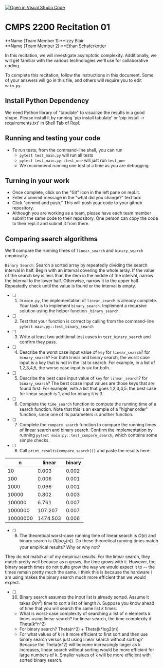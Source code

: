 [![Open in Visual Studio Code](https://classroom.github.com/assets/open-in-vscode-718a45dd9cf7e7f842a935f5ebbe5719a5e09af4491e668f4dbf3b35d5cca122.svg)](https://classroom.github.com/online_ide?assignment_repo_id=11681057&assignment_repo_type=AssignmentRepo)
# CMPS 2200  Recitation 01

**Name (Team Member 1):**Izzy Blair  
**Name (Team Member 2):**Ethan Schaferkotter

In this recitation, we will investigate asymptotic complexity. Additionally, we will get familiar with the various technologies we'll use for collaborative coding.

To complete this recitation, follow the instructions in this document. Some of your answers will go in this file, and others will require you to edit `main.py`.

## Install Python Dependency

We need Python library of "tabulate" to visualize the results in a good shape. Please install it by running 'pip install tabulate' or 'pip install -r requirements.txt' in Shell Tab of Repl.  

## Running and testing your code

- To run tests, from the command-line shell, you can run
  + `pytest test_main.py` will run all tests
  + `pytest test_main.py::test_one` will just run `test_one`
  + We recommend running one test at a time as you are debugging.

## Turning in your work

- Once complete, click on the "Git" icon in the left pane on repl.it.
- Enter a commit message in the "what did you change?" text box
- Click "commit and push." This will push your code to your github repository.
- Although you are working as a team, please have each team member submit the same code to their repository. One person can copy the code to their repl.it and submit it from there.

## Comparing search algorithms

We'll compare the running times of `linear_search` and `binary_search` empirically.

`Binary Search`: Search a sorted array by repeatedly dividing the search interval in half. Begin with an interval covering the whole array. If the value of the search key is less than the item in the middle of the interval, narrow the interval to the lower half. Otherwise, narrow it to the upper half. Repeatedly check until the value is found or the interval is empty.

- [ ] 1. In `main.py`, the implementation of `linear_search` is already complete. Your task is to implement `binary_search`. Implement a recursive solution using the helper function `_binary_search`. 

- [ ] 2. Test that your function is correct by calling from the command-line `pytest main.py::test_binary_search`

- [ ] 3. Write at least two additional test cases in `test_binary_search` and confirm they pass.

- [ ] 4. Describe the worst case input value of `key` for `linear_search`? for `binary_search`? 
For both linear and binary search, the worst case input is a key that is not in the list to search. For example, in a list of 1,2,3,4,5, the worse case input is six for both.

- [ ] 5. Describe the best case input value of `key` for `linear_search`? for `binary_search`? 
The best ccase input values are those keys that are found first. For example, with a list that goes 1,2,3,4,5: the best case for linear search is 1, and for binary it is 3.

- [ ] 6. Complete the `time_search` function to compute the running time of a search function. Note that this is an example of a "higher order" function, since one of its parameters is another function.

- [ ] 7. Complete the `compare_search` function to compare the running times of linear search and binary search. Confirm the implementation by running `pytest main.py::test_compare_search`, which contains some simple checks.

- [ ] 8. Call `print_results(compare_search())` and paste the results here:

|        n |   linear |   binary |
|----------|----------|----------|
|       10 |    0.003 |    0.002 |
|      100 |    0.006 |    0.001 |
|     1000 |    0.066 |    0.001 |
|    10000 |    0.802 |    0.003 |
|   100000 |    6.761 |    0.007 |
|  1000000 |  107.207 |    0.007 |
| 10000000 | 1474.503 |    0.006 |

- [ ] 9. The theoretical worst-case running time of linear search is $O(n)$ and binary search is $O(log_2(n))$. Do these theoretical running times match your empirical results? Why or why not?

They do not match all of my empirical results. For the linear search, they match pretty well because as n grows, the time grows with it. However, the binary search times do not quite grow the way we would expect it to -- the times remain pretty much the same. I think this is because the hardware I am using makes the binary search much more efficient than we would expect.

- [ ] 10. Binary search assumes the input list is already sorted. Assume it takes $\Theta(n^2)$ time to sort a list of length $n$. Suppose you know ahead of time that you will search the same list $k$ times. 
  + What is worst-case complexity of searching a list of $n$ elements $k$ times using linear search? for linear search, the time complexity it Theta(k*n^2)
  + For binary search? Theta(n^2) + Theta(k*log2(n))
  + For what values of $k$ is it more efficient to first sort and then use binary search versus just using linear search without sorting? Because the Theta(n^2) will become increasingly larger as k increases, linear search without sorting would be more efficient for large numbers of k. Smaller values of k will be more efficient with sorted binary search.